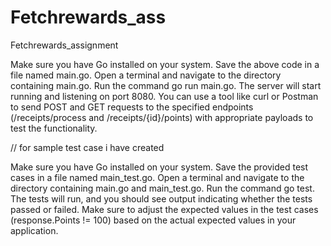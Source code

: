 # Fetchrewards_ass
Fetchrewards_assignment


Make sure you have Go installed on your system.
Save the above code in a file named main.go.
Open a terminal and navigate to the directory containing main.go.
Run the command go run main.go.
The server will start running and listening on port 8080. You can use a tool like curl or Postman to send POST and GET requests to the specified endpoints (/receipts/process and /receipts/{id}/points) with appropriate payloads to test the functionality.


// for sample test case i have created

Make sure you have Go installed on your system.
Save the provided test cases in a file named main_test.go.
Open a terminal and navigate to the directory containing main.go and main_test.go.
Run the command go test.
The tests will run, and you should see output indicating whether the tests passed or failed. Make sure to adjust the expected values in the test cases (response.Points != 100) based on the actual expected values in your application.
